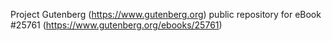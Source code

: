 Project Gutenberg (https://www.gutenberg.org) public repository for eBook #25761 (https://www.gutenberg.org/ebooks/25761)
